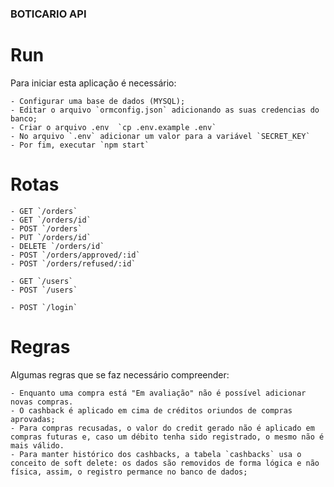 ### BOTICARIO API

# Run

Para iniciar esta aplicação é necessário:

    - Configurar uma base de dados (MYSQL);
    - Editar o arquivo `ormconfig.json` adicionando as suas credencias do banco;
    - Criar o arquivo .env  `cp .env.example .env`
    - No arquivo `.env` adicionar um valor para a variável `SECRET_KEY`
    - Por fim, executar `npm start`


# Rotas

    - GET `/orders`
    - GET `/orders/id`
    - POST `/orders`
    - PUT `/orders/id`
    - DELETE `/orders/id`
    - POST `/orders/approved/:id`
    - POST `/orders/refused/:id`

    - GET `/users`
    - POST `/users`

    - POST `/login`

# Regras

Algumas regras que se faz necessário compreender:

    - Enquanto uma compra está "Em avaliação" não é possível adicionar novas compras. 
    - O cashback é aplicado em cima de créditos oriundos de compras aprovadas;
    - Para compras recusadas, o valor do credit gerado não é aplicado em compras futuras e, caso um débito tenha sido registrado, o mesmo não é mais válido.
    - Para manter histórico dos cashbacks, a tabela `cashbacks` usa o conceito de soft delete: os dados são removidos de forma lógica e não física, assim, o registro permance no banco de dados;